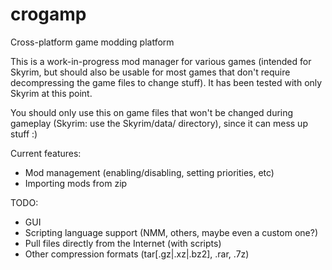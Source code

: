 # crogamp
Cross-platform game modding platform

This is a work-in-progress mod manager for various games (intended for Skyrim, but should also be usable 
for most games that don't require decompressing the game files to change stuff). It has been tested with
only Skyrim at this point.

You should only use this on game files that won't be changed during gameplay (Skyrim: use the Skyrim/data/
directory), since it can mess up stuff :)

Current features:
 - Mod management (enabling/disabling, setting priorities, etc)
 - Importing mods from zip

TODO:
 - GUI
 - Scripting language support (NMM, others, maybe even a custom one?)
 - Pull files directly from the Internet (with scripts)
 - Other compression formats (tar[.gz|.xz|.bz2], .rar, .7z)